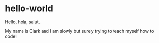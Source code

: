 # hello-world

Hello, hola, salut,

My name is Clark and I am slowly but surely trying to teach myself how to code! 
